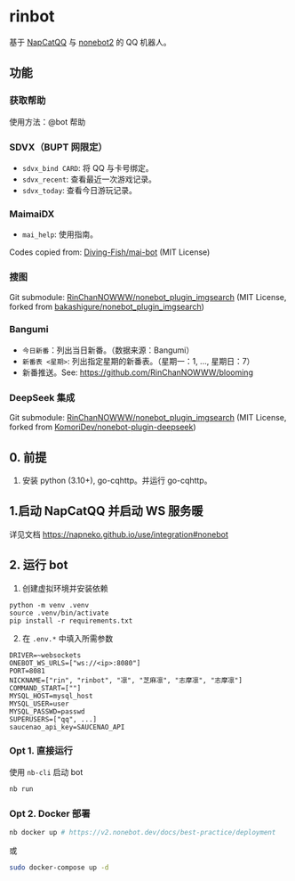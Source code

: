 # rinbot

基于 [NapCatQQ](https://github.com/NapNeko/NapCatQQ) 与 [nonebot2](https://github.com/nonebot/nonebot2) 的 QQ 机器人。

## 功能

### 获取帮助

使用方法：@bot 帮助

### SDVX（BUPT 网限定）

- `sdvx_bind CARD`: 将 QQ 与卡号绑定。
- `sdvx_recent`: 查看最近一次游戏记录。
- `sdvx_today`: 查看今日游玩记录。

### MaimaiDX

- `mai_help`: 使用指南。

Codes copied from: [Diving-Fish/mai-bot](https://github.com/Diving-Fish/mai-bot) (MIT License)

### 搜图

Git submodule: [RinChanNOWWW/nonebot_plugin_imgsearch](https://github.com/RinChanNOWWW/nonebot_plugin_imgsearch) (MIT License, forked from [bakashigure/nonebot_plugin_imgsearch](https://github.com/bakashigure/nonebot_plugin_imgsearch))

### Bangumi

- `今日新番`：列出当日新番。（数据来源：Bangumi）
- `新番表 <星期>`: 列出指定星期的新番表。（星期一：1, ..., 星期日：7）
- 新番推送。See: https://github.com/RinChanNOWWW/blooming

### DeepSeek 集成

Git submodule: [RinChanNOWWW/nonebot_plugin_imgsearch](https://github.com/RinChanNOWWW/nonebot-plugin-deepseek) (MIT License, forked from [KomoriDev/nonebot-plugin-deepseek](https://github.com/KomoriDev/nonebot-plugin-deepseek))

## 0. 前提

1. 安装 python (3.10+), go-cqhttp。并运行 go-cqhttp。

## 1.启动 NapCatQQ 并启动 WS 服务暖

详见文档 https://napneko.github.io/use/integration#nonebot

## 2. 运行 bot

1. 创建虚拟环境并安装依赖

```
python -m venv .venv
source .venv/bin/activate
pip install -r requirements.txt
```

2. 在 `.env.*` 中填入所需参数


```
DRIVER=~websockets
ONEBOT_WS_URLS=["ws://<ip>:8080"]
PORT=8081
NICKNAME=["rin", "rinbot", "凛", "芝麻凛", "志摩凛", "志摩凛"]
COMMAND_START=[""]
MYSQL_HOST=mysql_host
MYSQL_USER=user
MYSQL_PASSWD=passwd
SUPERUSERS=["qq", ...]
saucenao_api_key=SAUCENAO_API
```

### Opt 1. 直接运行

使用 `nb-cli` 启动 bot

```bash
nb run
```

### Opt 2. Docker 部署

```bash
nb docker up # https://v2.nonebot.dev/docs/best-practice/deployment
```

或

```bash
sudo docker-compose up -d
```

